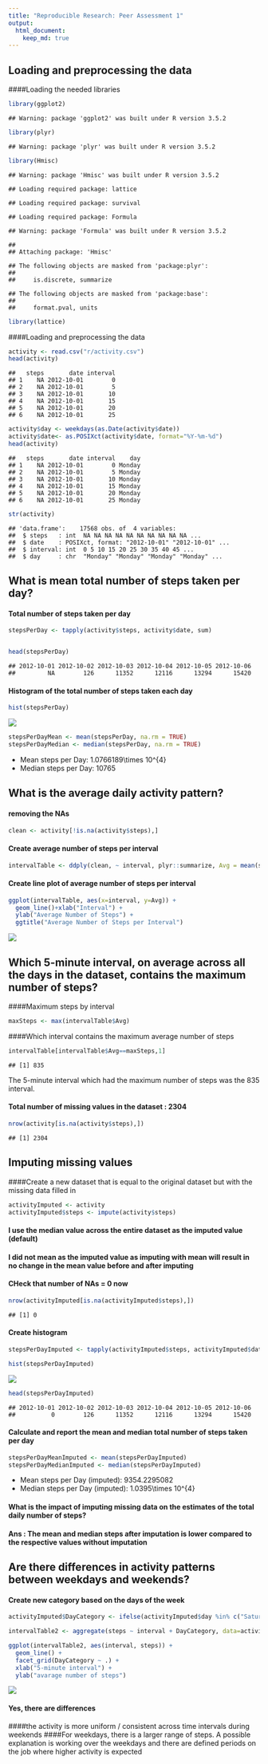 ```yaml
---
title: "Reproducible Research: Peer Assessment 1"
output: 
  html_document:
    keep_md: true
---
```


## Loading and preprocessing the data

####Loading the needed libraries


```r
library(ggplot2)
```

```
## Warning: package 'ggplot2' was built under R version 3.5.2
```

```r
library(plyr)
```

```
## Warning: package 'plyr' was built under R version 3.5.2
```

```r
library(Hmisc)
```

```
## Warning: package 'Hmisc' was built under R version 3.5.2
```

```
## Loading required package: lattice
```

```
## Loading required package: survival
```

```
## Loading required package: Formula
```

```
## Warning: package 'Formula' was built under R version 3.5.2
```

```
## 
## Attaching package: 'Hmisc'
```

```
## The following objects are masked from 'package:plyr':
## 
##     is.discrete, summarize
```

```
## The following objects are masked from 'package:base':
## 
##     format.pval, units
```

```r
library(lattice)
```

####Loading and preprocessing the data


```r
activity <- read.csv("r/activity.csv")
head(activity)
```

```
##   steps       date interval
## 1    NA 2012-10-01        0
## 2    NA 2012-10-01        5
## 3    NA 2012-10-01       10
## 4    NA 2012-10-01       15
## 5    NA 2012-10-01       20
## 6    NA 2012-10-01       25
```

```r
activity$day <- weekdays(as.Date(activity$date))
activity$date<- as.POSIXct(activity$date, format="%Y-%m-%d")
head(activity)
```

```
##   steps       date interval    day
## 1    NA 2012-10-01        0 Monday
## 2    NA 2012-10-01        5 Monday
## 3    NA 2012-10-01       10 Monday
## 4    NA 2012-10-01       15 Monday
## 5    NA 2012-10-01       20 Monday
## 6    NA 2012-10-01       25 Monday
```

```r
str(activity)
```

```
## 'data.frame':	17568 obs. of  4 variables:
##  $ steps   : int  NA NA NA NA NA NA NA NA NA NA ...
##  $ date    : POSIXct, format: "2012-10-01" "2012-10-01" ...
##  $ interval: int  0 5 10 15 20 25 30 35 40 45 ...
##  $ day     : chr  "Monday" "Monday" "Monday" "Monday" ...
```

## What is mean total number of steps taken per day?

#### Total number of steps taken per day


```r
stepsPerDay <- tapply(activity$steps, activity$date, sum)


head(stepsPerDay)
```

```
## 2012-10-01 2012-10-02 2012-10-03 2012-10-04 2012-10-05 2012-10-06 
##         NA        126      11352      12116      13294      15420
```

#### Histogram of the total number of steps taken each day


```r
hist(stepsPerDay)
```

![](PA1_template_files/figure-html/unnamed-chunk-4-1.png)<!-- -->


```r
stepsPerDayMean <- mean(stepsPerDay, na.rm = TRUE)
stepsPerDayMedian <- median(stepsPerDay, na.rm = TRUE)
```

* Mean steps per Day: 1.0766189\times 10^{4}
* Median steps per Day:  10765



## What is the average daily activity pattern?

#### removing the NAs


```r
clean <- activity[!is.na(activity$steps),]
```

#### Create average number of steps per interval

```r
intervalTable <- ddply(clean, ~ interval, plyr::summarize, Avg = mean(steps))
```

#### Create line plot of average number of steps per interval

```r
ggplot(intervalTable, aes(x=interval, y=Avg)) +
  geom_line()+xlab("Interval") +
  ylab("Average Number of Steps") + 
  ggtitle("Average Number of Steps per Interval")
```

![](PA1_template_files/figure-html/unnamed-chunk-8-1.png)<!-- -->

## Which 5-minute interval, on average across all the days in the dataset, contains the maximum number of steps?

####Maximum steps by interval

```r
maxSteps <- max(intervalTable$Avg)
```

####Which interval contains the maximum average number of steps

```r
intervalTable[intervalTable$Avg==maxSteps,1]
```

```
## [1] 835
```

The 5-minute interval which had the maximum number of steps was the 
835 interval.


#### Total number of missing values in the dataset : 2304

```r
nrow(activity[is.na(activity$steps),])
```

```
## [1] 2304
```

## Imputing missing values

####Create a new dataset that is equal to the original dataset but with the missing data filled in

```r
activityImputed <- activity
activityImputed$steps <- impute(activity$steps)  
```
#### I use the median value across the entire dataset as the imputed value (default)
#### I did not mean as the imputed value as imputing with mean will result in no change in the mean value before and after imputing 

#### CHeck that number of NAs = 0 now

```r
nrow(activityImputed[is.na(activityImputed$steps),])
```

```
## [1] 0
```

#### Create histogram

```r
stepsPerDayImputed <- tapply(activityImputed$steps, activityImputed$date, sum)

hist(stepsPerDayImputed)
```

![](PA1_template_files/figure-html/unnamed-chunk-14-1.png)<!-- -->

```r
head(stepsPerDayImputed)
```

```
## 2012-10-01 2012-10-02 2012-10-03 2012-10-04 2012-10-05 2012-10-06 
##          0        126      11352      12116      13294      15420
```

#### Calculate and report the mean and median total number of steps taken per day


```r
stepsPerDayMeanImputed <- mean(stepsPerDayImputed)
stepsPerDayMedianImputed <- median(stepsPerDayImputed)
```

* Mean steps per Day (imputed): 9354.2295082
* Median steps per Day (imputed):  1.0395\times 10^{4}

#### What is the impact of imputing missing data on the estimates of the total daily number of steps?
#### Ans : The mean and median steps after imputation is lower compared to the respective values without imputation


## Are there differences in activity patterns between weekdays and weekends?

#### Create new category based on the days of the week

```r
activityImputed$DayCategory <- ifelse(activityImputed$day %in% c("Saturday", "Sunday"), "Weekend", "Weekday")
```


```r
intervalTable2 <- aggregate(steps ~ interval + DayCategory, data=activityImputed, mean)

ggplot(intervalTable2, aes(interval, steps)) + 
  geom_line() + 
  facet_grid(DayCategory ~ .) +
  xlab("5-minute interval") + 
  ylab("avarage number of steps")
```

![](PA1_template_files/figure-html/unnamed-chunk-17-1.png)<!-- -->

#### Yes, there are differences

####the activity is more uniform / consistent across time intervals during weekends
####For weekdays, there is a larger range of steps. A possible explanation is working over the weekdays and there are defined periods on the job where higher activity is expected
